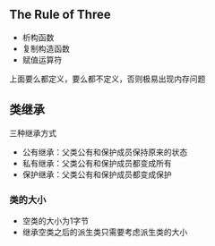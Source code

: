 ## The Rule of Three

- 析构函数
- 复制构造函数
- 赋值运算符

上面要么都定义，要么都不定义，否则极易出现内存问题

## 类继承

三种继承方式

- 公有继承：父类公有和保护成员保持原来的状态
- 私有继承：父类公有和保护成员都变成所有
- 保护继承：父类公有和保护成员都变成保护

### 类的大小

- 空类的大小为1字节
- 继承空类之后的派生类只需要考虑派生类的大小